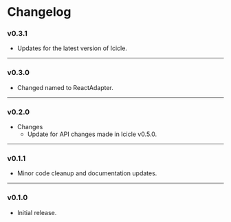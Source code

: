 # Changelog

### v0.3.1

- Updates for the latest version of Icicle.

---

### v0.3.0

- Changed named to ReactAdapter.

---

### v0.2.0

- Changes
    - Update for API changes made in Icicle v0.5.0.
 
---

### v0.1.1

- Minor code cleanup and documentation updates.

---

### v0.1.0

- Initial release.
